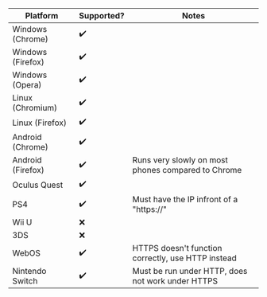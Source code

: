 |Platform|Supported?|Notes|
|--------------|------------|--------------------------------------|
|Windows (Chrome)|✔️||
|Windows (Firefox)|✔️||
|Windows (Opera)|✔️||
|Linux (Chromium)|✔️||
|Linux (Firefox)|✔️||
|Android (Chrome)|✔️||
|Android (Firefox)|✔️|Runs very slowly on most phones compared to Chrome|
|Oculus Quest |✔️||
|PS4|✔️|Must have the IP infront of a "https://"|
|Wii U|❌||
|3DS|❌||
|WebOS|✔️|HTTPS doesn't function correctly, use HTTP instead|
|Nintendo Switch|✔️|Must be run under HTTP, does not work under HTTPS|
